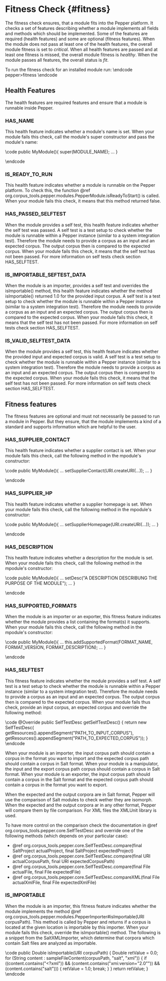 # Fitness Check {#fitness}

The fitness check ensures, that a module fits into the Pepper platform. It checks a set of features describing whether a module implements all fields and methods which should be implemented. Some of the features are required (health features) and some are optional (fitness features). When the module does not pass at least one of the health features, the overall module fitness is set to *critical*. When all health features are passed and at least one fitness is missed, the overall module fitness is *healthy*. When the module passes all features, the overall status is *fit*.

To run the fitness check for an installed module run:
\endcode
pepper>fitness
\endcode 

## Health Features

The health features are required features and ensure that a module is runnable inside Pepper.

### HAS_NAME

This health feature indicates whether a module's name is set. 
When your module fails this check, call the module's super constructor and pass the module's name:

\code
public MyModule(){
	super(MODULE_NAME);
	...
}

\endcode

### IS_READY_TO_RUN

This health feature indicates whether a module is runnable on the Pepper platform. 
To check this, the function @ref org.corpus_tools.pepper.modules.PepperModule.isReadyToStart() is called.
When your module fails this check, it means that this method returned false.

### HAS_PASSED_SELFTEST

When the module provides a self test, this health feature indicates whether the self test was passed. A self test is a test setup to check whether the module is runnable within a Pepper instance (similar to a system integration test). Therefore the module needs to provide a corpus as an input and an expected corpus. The output corpus then is compared to the expected corpus.
When your module fails this check, it means that the self test has not been passed.
For more information on self tests check section HAS_SELFTEST.  
		
### IS_IMPORTABLE_SEFTEST_DATA		
		
When the module is an importer, provides a self test and overrides the isImportable() method, this health feature indicates whether the method isImportable() returned 1.0 for the provided input corpus. A self test is a test setup to check whether the module is runnable within a Pepper instance (similar to a system integration test). Therefore the module needs to provide a corpus as an input and an expected corpus. The output corpus then is compared to the expected corpus.
When your module fails this check, it means that the self test has not been passed.
For more information on self tests check section HAS_SELFTEST.
		
### IS_VALID_SELFTEST_DATA		
		
When the module provides a self test, this health feature indicates whether the provided input and expected corpus is valid. A self test is a test setup to check whether the module is runnable within a Pepper instance (similar to a system integration test). Therefore the module needs to provide a corpus as an input and an expected corpus. The output corpus then is compared to the expected corpus.
When your module fails this check, it means that the self test has not been passed.
For more information on self tests check section HAS_SELFTEST.		

## Fitness features

The fitness features are optional and must not necessarily be passed to run a module in Pepper. But they ensure, that the module implements a kind of a standard and supports information which are helpful to the user.

### HAS_SUPPLIER_CONTACT

This health feature indicates whether a  supplier contact is set. 
When your module fails this check, call the following method in the mpodule's constructor:

\code
public MyModule(){
	...
	setSupplierContact(URI.createURI(...));
	...
}

\endcode

### HAS_SUPPLIER_HP

This health feature indicates whether a supplier homepage is set. 
When your module fails this check, call the following method in the mpodule's constructor:

\code
public MyModule(){
	...
	setSupplierHomepage(URI.createURI(...));
	...
}

\endcode

### HAS_DESCRIPTION

This health feature indicates whether a description for the module is set. 
When your module fails this check, call the following method in the mpodule's constructor:

\code
public MyModule(){
	...
	setDesc("A DESCRIPTION DESCRIBUNG THE PURPOSE OF THE MODULE");
	...
}

\endcode

### HAS_SUPPORTED_FORMATS

When the module is an importer or an exporter, this fitness feature indicates whether the module provides a list containing the format(s) it supports. 
When your module fails this check, call the following method in the mpodule's constructor:

\code
public MyModule(){
	...
	this.addSupportedFormat(FORMAT_NAME, FORMAT_VERSION, FORMAT_DESCRIPTION);
	...
}

\endcode
 
### HAS_SELFTEST

This fitness feature indicates whether the module provides a self test. A self test is a test setup to check whether the module is runnable within a Pepper instance (similar to a system integration test). Therefore the module needs to provide a corpus as an input and an expected corpus. The output corpus then is compared to the expected corpus.
When your module fails thus check, provide an input corpus, an expected corpus and override the following method:

\code
@Override
public SelfTestDesc getSelfTestDesc() {
	return new SelfTestDesc(
			getResources().appendSegment("PATH_TO_INPUT_CORPUS"),
			getResources().appendSegment("PATH_TO_EXPECTED_CORPUS"));
}
\endcode

When your module is an importer, the input corpus path should contain a corpus in the format you want to import and the expected corpus path should contain a corpus in Salt format.
When your module is a manipulator, the input and the export corpus path corpus should contain a corpus in Salt format.
When your module is an exporter, the input corpus path should contain a corpus in the Salt format and the expected corpus path should contain a corpus in the format you want to export.

When the expected and the output corpora are in Salt format, Pepper will use the comparison of Salt modules to check wether they are isomorph. 
When the expected and the output corpora ar in any other format, Pepper will compare them by file comparison. For XML files the XMLUnit library is used.

To have more control on the comparison check the documentation in @ref org.corpus_tools.pepper.core.SelfTestDesc and override one of the following methods (which depends on your particular case):

* @ref org.corpus_tools.pepper.core.SelfTestDesc.compare(final SaltProject actualProject, final SaltProject expectedProject)
* @ref org.corpus_tools.pepper.core.SelfTestDesc.compare(final URI actualCorpusPath, final URI expectedCorpusPath)
* @ref org.corpus_tools.pepper.core.SelfTestDesc.compare(final File actualFile, final File expectedFile)
* @ref org.corpus_tools.pepper.core.SelfTestDesc.compareXML(final File actualXmlFile, final File expectedXmlFile) 		

### IS_IMPORTABLE

When the module is an importer, this fitness feature indicates whether the module implements the method @ref org.corpus_tools.pepper.modules.PepperImporter#isImportable(URI corpusPath). This method is called by Pepper and returns if a corpus is located at the given location is importable by this importer.
When your module fails this check, override the isImportable() method. The following is a snippet from the SaltXMLImporter, which determine that corpora which contain Salt files are analyzed as importable. 

\code
public Double isImportable(URI corpusPath) {
	Double retValue = 0.0;
	for (String content : sampleFileContent(corpusPath, "salt", "xml")) {
		if ((content.contains("<?xml")) && (content.contains("xmi:version=\"2.0\""))
				&& (content.contains("salt"))) {
			retValue = 1.0;
			break;
		}
	}
	return retValue;
}
\endcode
